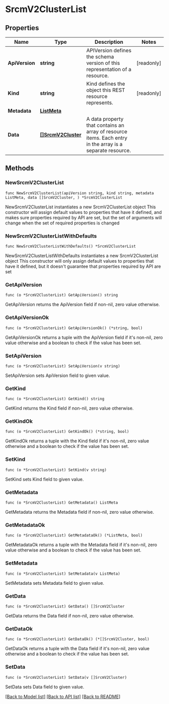 # SrcmV2ClusterList

## Properties

Name | Type | Description | Notes
------------ | ------------- | ------------- | -------------
**ApiVersion** | **string** | APIVersion defines the schema version of this representation of a resource. | [readonly] 
**Kind** | **string** | Kind defines the object this REST resource represents. | [readonly] 
**Metadata** | [**ListMeta**](ListMeta.md) |  | 
**Data** | [**[]SrcmV2Cluster**](SrcmV2Cluster.md) | A data property that contains an array of resource items. Each entry in the array is a separate resource. | 

## Methods

### NewSrcmV2ClusterList

`func NewSrcmV2ClusterList(apiVersion string, kind string, metadata ListMeta, data []SrcmV2Cluster, ) *SrcmV2ClusterList`

NewSrcmV2ClusterList instantiates a new SrcmV2ClusterList object
This constructor will assign default values to properties that have it defined,
and makes sure properties required by API are set, but the set of arguments
will change when the set of required properties is changed

### NewSrcmV2ClusterListWithDefaults

`func NewSrcmV2ClusterListWithDefaults() *SrcmV2ClusterList`

NewSrcmV2ClusterListWithDefaults instantiates a new SrcmV2ClusterList object
This constructor will only assign default values to properties that have it defined,
but it doesn't guarantee that properties required by API are set

### GetApiVersion

`func (o *SrcmV2ClusterList) GetApiVersion() string`

GetApiVersion returns the ApiVersion field if non-nil, zero value otherwise.

### GetApiVersionOk

`func (o *SrcmV2ClusterList) GetApiVersionOk() (*string, bool)`

GetApiVersionOk returns a tuple with the ApiVersion field if it's non-nil, zero value otherwise
and a boolean to check if the value has been set.

### SetApiVersion

`func (o *SrcmV2ClusterList) SetApiVersion(v string)`

SetApiVersion sets ApiVersion field to given value.


### GetKind

`func (o *SrcmV2ClusterList) GetKind() string`

GetKind returns the Kind field if non-nil, zero value otherwise.

### GetKindOk

`func (o *SrcmV2ClusterList) GetKindOk() (*string, bool)`

GetKindOk returns a tuple with the Kind field if it's non-nil, zero value otherwise
and a boolean to check if the value has been set.

### SetKind

`func (o *SrcmV2ClusterList) SetKind(v string)`

SetKind sets Kind field to given value.


### GetMetadata

`func (o *SrcmV2ClusterList) GetMetadata() ListMeta`

GetMetadata returns the Metadata field if non-nil, zero value otherwise.

### GetMetadataOk

`func (o *SrcmV2ClusterList) GetMetadataOk() (*ListMeta, bool)`

GetMetadataOk returns a tuple with the Metadata field if it's non-nil, zero value otherwise
and a boolean to check if the value has been set.

### SetMetadata

`func (o *SrcmV2ClusterList) SetMetadata(v ListMeta)`

SetMetadata sets Metadata field to given value.


### GetData

`func (o *SrcmV2ClusterList) GetData() []SrcmV2Cluster`

GetData returns the Data field if non-nil, zero value otherwise.

### GetDataOk

`func (o *SrcmV2ClusterList) GetDataOk() (*[]SrcmV2Cluster, bool)`

GetDataOk returns a tuple with the Data field if it's non-nil, zero value otherwise
and a boolean to check if the value has been set.

### SetData

`func (o *SrcmV2ClusterList) SetData(v []SrcmV2Cluster)`

SetData sets Data field to given value.



[[Back to Model list]](../README.md#documentation-for-models) [[Back to API list]](../README.md#documentation-for-api-endpoints) [[Back to README]](../README.md)


